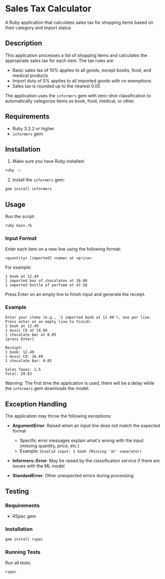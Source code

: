 # Sales Tax Calculator

A Ruby application that calculates sales tax for shopping items based on their category and import status

## Description

This application processes a list of shopping items and calculates the appropriate sales tax for each item. The tax rules are:
- Basic sales tax of 10% applies to all goods, except books, food, and medical products
- Import duty of 5% applies to all imported goods with no exemptions
- Sales tax is rounded up to the nearest 0.05

The application uses the `informers` gem with zero-shot classification to automatically categorize items as book, food, medical, or other.

## Requirements

- Ruby 3.2.2 or higher
- `informers` gem

## Installation

1. Make sure you have Ruby installed:

```bash
ruby -v
```

2. Install the `informers` gem:

```bash
gem install informers
```

## Usage

Run the script:

```bash
ruby main.rb
```

### Input Format

Enter each item on a new line using the following format:

```
<quantity> [imported] <name> at <price>
```

For example:
```
1 book at 12.49
1 imported box of chocolates at 10.00
1 imported bottle of perfume at 47.50
```

Press Enter on an empty line to finish input and generate the receipt.

### Example

```
Enter your items (e.g., '2 imported book at 12.49'), one per line. Press enter on an empty line to finish:
1 book at 12.49
1 music CD at 14.99
1 chocolate bar at 0.85
[press Enter]

Receipt:
1 book: 12.49
1 music CD: 16.49
1 chocolate bar: 0.85

Sales Taxes: 1.5
Total: 29.83
```

Warning: The first time the application is used, there will be a delay while the `informers` gem downloads the model.

## Exception Handling

The application may throw the following exceptions:

- **ArgumentError**: Raised when an input line does not match the expected format
  - Specific error messages explain what's wrong with the input (missing quantity, price, etc.)
  - Example: `Invalid input: 1 book (Missing 'at' separator)`

- **Informers::Error**: May be raised by the classification service if there are issues with the ML model

- **StandardError**: Other unexpected errors during processing

## Testing
### Requirements

- RSpec gem

### Installation

```bash
gem install rspec
```

### Running Tests

Run all tests:

```bash
rspec
```
